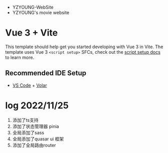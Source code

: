 * YZYOUNG-WebSite
* YZYOUNG's movie website


# Vue 3 + Vite

This template should help get you started developing with Vue 3 in Vite. The template uses Vue 3 `<script setup>` SFCs, check out the [script setup docs](https://v3.vuejs.org/api/sfc-script-setup.html#sfc-script-setup) to learn more.

## Recommended IDE Setup

- [VS Code](https://code.visualstudio.com/) + [Volar](https://marketplace.visualstudio.com/items?itemName=Vue.volar)


# log 2022/11/25
1. 添加了ts支持
2. 添加了状态管理器 pinia
3. 全局添加了sass
4. 全局添加了quasar ui 框架
5. 添加了全局路由router